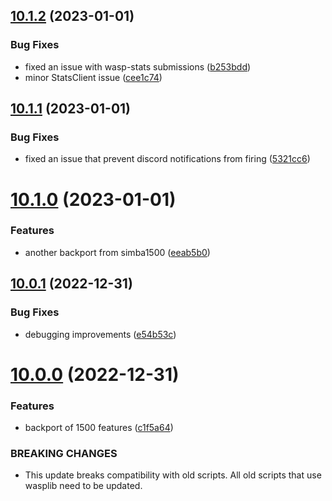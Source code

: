 ## [10.1.2](https://github.com/Torwent/WaspLib/compare/v10.1.1...v10.1.2) (2023-01-01)


### Bug Fixes

* fixed an issue with wasp-stats submissions ([b253bdd](https://github.com/Torwent/WaspLib/commit/b253bdd601cf02ddaf58d9cb72347b3c1c64a4e9))
* minor StatsClient issue ([cee1c74](https://github.com/Torwent/WaspLib/commit/cee1c7457df9ab86444c4c8dbdaa2b39e79826a2))



## [10.1.1](https://github.com/Torwent/WaspLib/compare/v10.1.0...v10.1.1) (2023-01-01)


### Bug Fixes

* fixed an issue that prevent discord notifications from firing ([5321cc6](https://github.com/Torwent/WaspLib/commit/5321cc6984596766aed0d1417d28a4e5f8a4c544))



# [10.1.0](https://github.com/Torwent/WaspLib/compare/v10.0.1...v10.1.0) (2023-01-01)


### Features

* another backport from simba1500 ([eeab5b0](https://github.com/Torwent/WaspLib/commit/eeab5b09a7f01a94bba80a85bf832769518a9155))



## [10.0.1](https://github.com/Torwent/WaspLib/compare/v10.0.0...v10.0.1) (2022-12-31)


### Bug Fixes

* debugging improvements ([e54b53c](https://github.com/Torwent/WaspLib/commit/e54b53ce9e7369a9dc3fd923ad1245bd4d25ae22))



# [10.0.0](https://github.com/Torwent/WaspLib/compare/v9.2.14...v10.0.0) (2022-12-31)


### Features

* backport of 1500 features ([c1f5a64](https://github.com/Torwent/WaspLib/commit/c1f5a645b2aaf664a5ee420a3a53c03e33bc3953))


### BREAKING CHANGES

* This update breaks compatibility with old scripts. All old scripts that use wasplib need to be updated.



